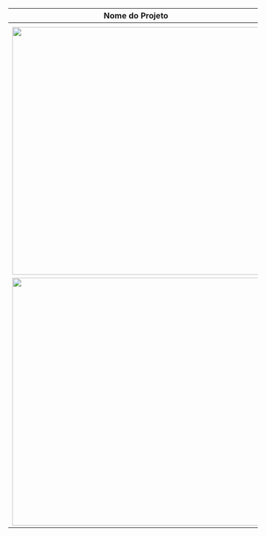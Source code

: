 | Nome do Projeto |
| --- |
| <!-- COMPONENTS_PROJECT:START -->
| [<img width='500px' src='https://opengraph.githubassets.com/cf9f1db04b6e4e2b7a984902d69b889f717d09cb94b8b4296ffffc16d0c73120/lucas-or-ramon/finance_back'/>](https://github.com/lucas-or-ramon/finance_back)
| [<img width='500px' src='https://opengraph.githubassets.com/cf9f1db04b6e4e2b7a984902d69b889f717d09cb94b8b4296ffffc16d0c73120/lucas-or-ramon/finance_front'/>](https://github.com/lucas-or-ramon/finance_front)

<!-- COMPONENTS_PROJECT:END -->

